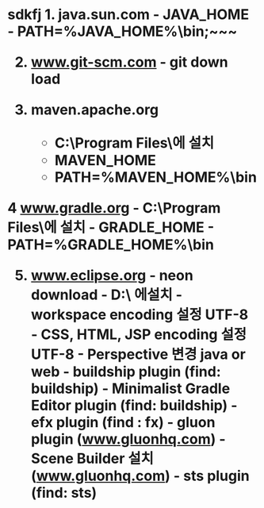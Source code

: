 <h1>sdkfj</h>
1. java.sun.com
      - JAVA_HOME
      - PATH=%JAVA_HOME%\bin;~~~

2. www.git-scm.com
       - git down load

3. maven.apache.org
      - C:\Program Files\에 설치
      - MAVEN_HOME
      - PATH=%MAVEN_HOME%\bin

4 www.gradle.org
      - C:\Program Files\에 설치
      - GRADLE_HOME
      - PATH=%GRADLE_HOME%\bin

5. www.eclipse.org
       - neon download
       - D:\ 에설치
       - workspace encoding 설정 UTF-8
       - CSS, HTML, JSP encoding 설정 UTF-8
       - Perspective 변경 java or web
       - buildship plugin (find: buildship)
       - Minimalist Gradle Editor plugin (find: buildship)
       - efx plugin (find : fx)
       - gluon plugin (www.gluonhq.com) 
       - Scene Builder 설치 (www.gluonhq.com) 
       - sts plugin (find: sts)